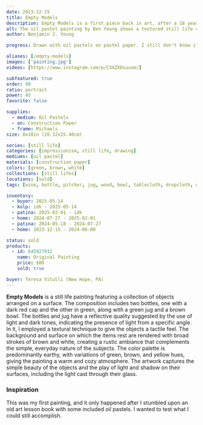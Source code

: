 ```yaml
---
date: 2023-12-15
title: Empty Models
description: Empty Models is a first piece back in art, after a 18 year hiatus since childhood. A still life study after discovering old oil pastels stored away in storage.
alt: The oil pastel painting by Ben Young shows a textured still life composition of two green bottles, a green jug, and a brown bowl on a hung white fabric surface against a dark wooden background.
author: Benjamin J. Young

progress: Drawn with oil pastels on pastel paper. I still don't know if this is considered a "painting" or "drawing". The majority of the artwork was done in two evenings. But that was the build the basic shapes. From there it took a week of coming back to it and fixing details or filling in imperfections. The old pastels I had on hand did not make things easier.

aliases: [/empty-models]
images: ['painting.jpg']
videos: [https://www.instagram.com/p/C3XZXDsuuum/]

subfeatured: true
order: 99
ratio: portrait
power: 45
favorite: false

supplies:
  - medium: Oil Pastels
  - on: Construction Paper
  - frame: Michaels
size: 8x10in (20.32x25.40cm)

series: [still life]
categories: [impressionism, still life, drawing]
mediums: [oil pastel]
materials: [construction paper]
colors: [green, brown, white]
collections: [still lifes]
locations: [sold]
tags: [wine, bottle, pitcher, jug, wood, bowl, tablecloth, dropcloth, dining, room, table, backdrop, warm, indoors]

inventory:
  - buyer: 2025-05-14
  - kolp: idk - 2025-05-14
  - patina: 2025-02-01 - idk
  - home: 2024-07-27 - 2025-02-01
  - patina: 2024-05-18 - 2024-07-27
  - home: 2023-12-15 - 2024-06-08

status: sold
products:
  - id: 645927912
    name: Original Painting
    price: $80
    sold: true

buyer: Teresa Vitulli (New Hope, PA)
---
```


**Empty Models** is a still life painting featuring a collection of objects arranged on a surface. The composition includes two bottles, one with a dark red cap and the other in green, along with a green jug and a brown bowl. The bottles and jug have a reflective quality suggested by the use of light and dark tones, indicating the presence of light from a specific angle. In it, I employed a textural technique to give the objects a tactile feel. The background and surface on which the items rest are rendered with broad strokes of brown and white, creating a rustic ambiance that complements the simple, everyday nature of the subjects. The color palette is predominantly earthy, with variations of green, brown, and yellow hues, giving the painting a warm and cozy atmosphere. The artwork captures the simple beauty of the objects and the play of light and shadow on their surfaces, including the light cast through their glass.

<!--more-->

### Inspiration ###

This was my first painting, and it only happened after I stumbled upon an old art lesson book with some included oil pastels. I wanted to test what I could still accomplish.